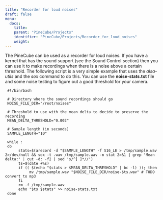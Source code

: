 ```yaml
---
title: "Recorder for loud noises"
draft: false
menu:
  docs:
    title:
    parent: "PineCube/Projects"
    identifier: "PineCube/Projects/Recorder_for_loud_noises"
    weight: 
---
```


The PineCube can be used as a recorder for loud noises. If you have a kernel that has the sound support (see the Sound Control section) then you can use it to make recordings when there is a noise above a certain threshold. The following script is a very simple example that uses the _alsa-utils_ and the _sox_ command to do this. You can use the **noise-stats.txt** file and some noise testing to figure out a good threshold for your camera.

```
 #!/bin/bash

 # Directory where the sound recordings should go
 NOISE_FILE_DIR="/root/noises"

 # Threshold to use with the mean delta to decide to preserve the recording
 MEAN_DELTA_THRESHOLD="0.002"

 # Sample length (in seconds)
 SAMPLE_LENGTH="10"

 while :
 do
      stats=$(arecord -d "$SAMPLE_LENGTH" -f S16_LE > /tmp/sample.wav 2>/dev/null && sox -t .wav /tmp/sample.wav -n stat 2>&1 | grep 'Mean    delta:' | cut -d: -f2 | sed 's/^[ ]*//')
      ts=$(date +%s)
      if (( $(echo "$stats > $MEAN_DELTA_THRESHOLD" | bc -l) )); then
           mv /tmp/sample.wav "$NOISE_FILE_DIR/noise-$ts.wav" # TODO convert to mp3
      fi
      rm -f /tmp/sample.wav
      echo "$ts $stats" >> noise-stats.txt
 done
```
